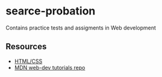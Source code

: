 # searce-probation

Contains practice tests and assigments in Web development

## Resources

* [HTML/CSS](https://developer.mozilla.org/en-US/docs/Learn/CSS)
* [MDN web-dev tutorials repo](https://github.com/mdn/learning-area)

